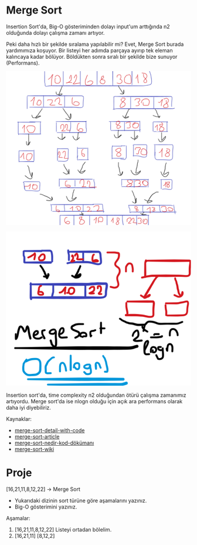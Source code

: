 # Merge Sort

Insertion Sort'da, Big-O gösteriminden dolayı input'um arttığında n2 olduğunda dolayı çalışma zamanı artıyor.

Peki daha hızlı bir şekilde sıralama yapılabilir mi? Evet, Merge Sort burada yardımımıza koşuyor. Bir listeyi her adımda parçaya ayırıp tek eleman kalıncaya kadar bölüyor. Böldükten sonra sıralı bir şekilde bize sunuyor (Performans).

![merge-sort](https://raw.githubusercontent.com/Kodluyoruz/taskforce/main/veri-yapilari-algoritmalar/merge-sort/figures/merge-sort.png)

![big-o-merge](https://raw.githubusercontent.com/Kodluyoruz/taskforce/main/veri-yapilari-algoritmalar/merge-sort/figures/big-o-merge.png)

Insertion sort'da, time complexity n2 olduğundan ötürü çalışma zamanımız artıyordu. Merge sort'da ise nlogn olduğu için açık ara performans olarak daha iyi diyebiliriz.

Kaynaklar:
- [merge-sort-detail-with-code](https://www.programiz.com/dsa/merge-sort)
- [merge-sort-article](https://www.khanacademy.org/computing/computer-science/algorithms/merge-sort/a/overview-of-merge-sort)
- [merge-sort-nedir-kod-dökümanı](http://cagataykiziltan.net/algoritmalar/1-siralama-algoritmalari/4-birlestirmeli-siralama/)
- [merge-sort-wiki](https://tr.wikipedia.org/wiki/Birle%C5%9Ftirmeli_s%C4%B1ralama)


# Proje 

[16,21,11,8,12,22] -> Merge Sort

- Yukarıdaki dizinin sort türüne göre aşamalarını yazınız.
- Big-O gösterimini yazınız.


Aşamalar:
1. [16,21,11,8,12,22] Listeyi ortadan bölelim.
2. [16,21,11] [8,12,2]
